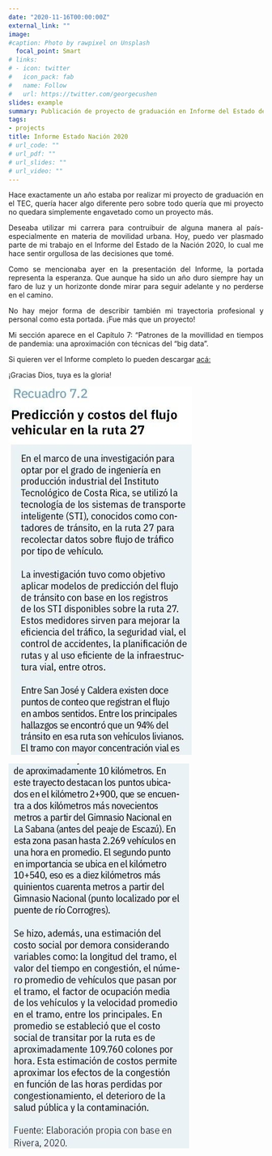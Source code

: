 ```yaml
---
date: "2020-11-16T00:00:00Z"
external_link: ""
image:
#caption: Photo by rawpixel on Unsplash
  focal_point: Smart
# links:
# - icon: twitter
#   icon_pack: fab
#   name: Follow
#   url: https://twitter.com/georgecushen
slides: example
summary: Publicación de proyecto de graduación en Informe del Estado de la Nación 2020
tags:
- projects
title: Informe Estado Nación 2020
# url_code: ""
# url_pdf: ""
# url_slides: ""
# url_video: ""
---
```


<div style="text-align: justify">


Hace exactamente un año estaba por realizar mi proyecto de graduación en el TEC, quería hacer algo diferente pero sobre todo quería que mi proyecto no quedara simplemente engavetado como un proyecto más.

Deseaba utilizar mi carrera para contruibuir de alguna manera al país-especialmente en materia de movilidad urbana. Hoy, puedo ver plasmado parte de mi trabajo en el Informe del Estado de la Nación 2020, lo cual me hace sentir orgullosa de las decisiones que tomé.

Como se mencionaba ayer en la presentación del Informe, la portada representa la esperanza. Que aunque ha sido un año duro siempre hay un faro de luz y un horizonte donde mirar para seguir adelante y no perderse en el camino.

No hay mejor forma de describir también mi trayectoria profesional y personal como esta portada.
¡Fue más que un proyecto!

Mi sección aparece en el Capítulo 7:
 “Patrones de la movillidad en tiempos de pandemia: una aproximación con técnicas del “big data”.
 
Si quieren ver el Informe completo lo pueden descargar [acá:](https://lnkd.in/ehVVSxf)

¡Gracias Dios, tuya es la gloria!


<div/>

<left>

![](1.jpg)

</left>

<div/>

<right>

![](2.jpg)

</right>